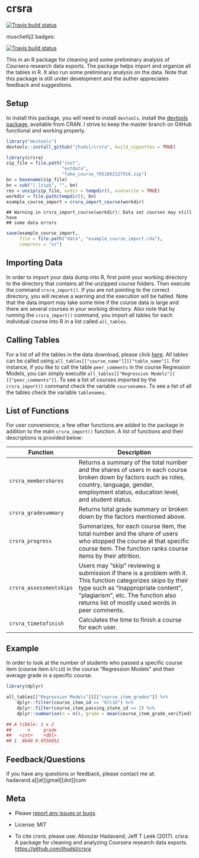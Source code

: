 
# crsra

[![Travis build
status](https://travis-ci.org/jhudsl/crsra.svg?branch=master)](https://travis-ci.org/jhudsl/crsra)

muschellij2 badges:

[![Travis build
status](https://travis-ci.org/muschellij2/crsra.svg?branch=master)](https://travis-ci.org/muschellij2/crsra)

This in an R package for cleaning and some preliminary analysis of
Coursera research data exports. The package helps import and organize
all the tables in R. It also run some preliminary analysis on the data.
Note that this package is still under development and the auther
appreciates feedback and suggestions.

## Setup

to install this package, you will need to install `devtools`. install
the [devtools package](https://CRAN.R-project.org/package=devtools),
available from CRAN. I strive to keep the master branch on GitHub
functional and working properly.

``` r
library("devtools")
devtools::install_github("jhudsl/crsra", build_vignettes = TRUE)
```

``` r
library(crsra)
zip_file = file.path("inst", 
                     "extdata", 
                     "fake_course_7051862327916.zip")
bn = basename(zip_file)
bn = sub("[.]zip$", "", bn)
res = unzip(zip_file, exdir = tempdir(), overwrite = TRUE)
workdir = file.path(tempdir(), bn)
example_course_import = crsra_import_course(workdir)
```

    ## Warning in crsra_import_course(workdir): Data set courses may still have
    ## some data errors

``` r
save(example_course_import, 
     file = file.path("data", "example_course_import.rda"),
     compress = "xz")
```

<!-- ## Update -->

## Importing Data

In order to import your data dump into R, first point your working
directory to the directory that contains all the unzipped course
folders. Then execute the command `crsra_import()`. If you are not
pointing to the correct directory, you will receive a warning and the
execution will be halted. Note that the data import may take some time
if the course data is large and there are several courses in your
working directory. Also note that by running the `crsra_import()`
command, you import all tables for each individual course into R in a
list called `all_tables`. <!--
In the data, you may find users who have taken multiple roles in a specific course. For instance, they may start as a "Browser" and end up as a "Learner." In order to have a better understanding of the data, you can filter data to keep only user's most recent role. In order to apply this, pass `crsra_import(rmd = TRUE)` instead to remove duplicate roles.
-->

## Calling Tables

For a list of all the tables in the data download, please click
[here](https://github.com/jhudsl/crsra/blob/master/ListofTables.md). All
tables can be called using
`all_tables[["course_name"]][["table_name"]]`. For instance, if you like
to call the table `peer_comments` in the course Regression Models, you
can simply execulte `all_tables[["Regression
Models"]][["peer_comments"]]`. To see a list of courses imported by the
`crsra_import()` command check the variable `coursenames`. To see a list
of all the tables check the variable `tablenames`.

## List of Functions

For user convenience, a few other functions are added to the package in
addition to the main `crsra_import()` function. A list of functions and
their descriptions is provided
below:

| Function                | Description                                                                                                                                                                                                                                    |
| ----------------------- | ---------------------------------------------------------------------------------------------------------------------------------------------------------------------------------------------------------------------------------------------- |
| `crsra_membershares`    | Returns a summary of the total number and the shares of users in each course broken down by factors such as roles, country, language, gender, employment status, education level, and student status.                                          |
| `crsra_gradesummary`    | Returns total grade summary or broken down by the factors mentioned above.                                                                                                                                                                     |
| `crsra_progress`        | Summarizes, for each course item, the total number and the share of users who stopped the course at that specific course item. The function ranks course items by their attrition.                                                             |
| `crsra_assessmentskips` | Users may “skip” reviewing a submission if there is a problem with it. This function categorizes skips by their type such as “inappropriate content”, “plagiarism”, etc. The function also returns list of mostly used words in peer comments. |
| `crsra_timetofinish`    | Calculates the time to finish a course for each user.                                                                                                                                                                                          |

## Example

In order to look at the number of students who passed a specific course
item (course item `67c1O`) in the course “Regression Models” and their
average grade in a specific course.

``` r
library(dplyr)

all_tables[["Regression Models"]][["course_item_grades"]] %>%
    dplyr::filter(course_item_id == "67c1O") %>% 
    dplyr::filter(course_item_passing_state_id == 2) %>% 
    dplyr::summarise(n = n(), grade = mean(course_item_grade_verified))

## A tibble: 1 x 2
##      n     grade
##   <int>    <dbl>
## 1  8640 0.9556052
```

<!--- ## Common mistakes --->

## Feedback/Questions

If you have any questions or feedback, please contact me at:
hadavand.a\[\[at\]\]gmail\[\[dot\]\]com

## Meta

  - Please [report any issues or
    bugs](https://github.com/jhudsl/crsra/issues).

  - License: MIT

  - To cite *crsra*, please use: Aboozar Hadavand, Jeff T Leek (2017).
    crsra: A package for cleaning and analyzing Coursera research data
    exports. <https://github.com/jhudsl/crsra>
